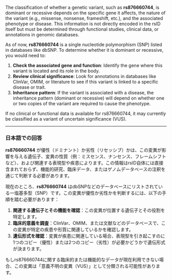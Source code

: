 The classification of whether a genetic variant, such as **rs876660744**, is dominant or recessive depends on the specific gene it affects, the nature of the variant (e.g., missense, nonsense, frameshift, etc.), and the associated phenotype or disease. This information is not directly encoded in the rsID itself but must be determined through functional studies, clinical data, or annotations in genomic databases.

As of now, **rs876660744** is a single nucleotide polymorphism (SNP) listed in databases like dbSNP. To determine whether it is dominant or recessive, you would need to:

1. **Check the associated gene and function**: Identify the gene where this variant is located and its role in the body.
2. **Review clinical significance**: Look for annotations in databases like ClinVar, OMIM, or literature to see if this variant is linked to a specific disease or trait.
3. **Inheritance pattern**: If the variant is associated with a disease, the inheritance pattern (dominant or recessive) will depend on whether one or two copies of the variant are required to cause the phenotype.

If no clinical or functional data is available for rs876660744, it may currently be classified as a variant of uncertain significance (VUS).

---

### 日本語での回答
**rs876660744** が優性（ドミナント）か劣性（リセッシブ）かは、この変異が影響を与える遺伝子、変異の性質（例：ミスセンス、ナンセンス、フレームシフトなど）、および関連する表現型や疾患によります。この情報はrsID自体には直接含まれておらず、機能的研究、臨床データ、またはゲノムデータベースの注釈を通じて判断する必要があります。

現在のところ、**rs876660744** はdbSNPなどのデータベースにリストされている一塩基多型（SNP）です。この変異が優性か劣性かを判断するには、以下の手順を踏む必要があります：

1. **関連する遺伝子とその機能を確認**：この変異が位置する遺伝子とその役割を特定します。
2. **臨床的意義を調査**：ClinVar、OMIM、または文献などのデータベースで、この変異が特定の疾患や形質に関連しているかを確認します。
3. **遺伝形式を確認**：変異が疾患に関連している場合、表現型を引き起こすのに1つのコピー（優性）または2つのコピー（劣性）が必要かどうかで遺伝形式が決まります。

もしrs876660744に関する臨床的または機能的なデータが現在利用できない場合、この変異は「意義不明の変異（VUS）」として分類される可能性があります。